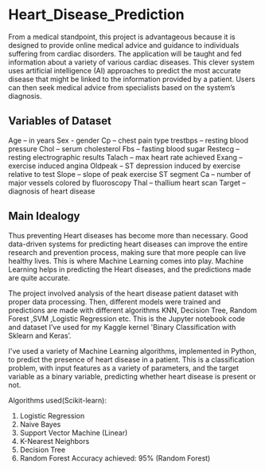 # Heart_Disease_Prediction

From a medical standpoint, this project is advantageous because it is designed to provide online medical advice and guidance to individuals 
suffering from cardiac disorders. The application will be taught and fed information about a variety of various cardiac diseases.
This clever system uses artificial intelligence (AI) approaches to predict the most accurate disease that might be linked to the information provided by a patient.
Users can then seek medical advice from specialists based on the system’s diagnosis.

## Variables of Dataset
Age – in years
Sex - gender
Cp – chest pain type
trestbps – resting blood pressure
Chol – serum cholesterol
Fbs – fasting blood sugar
Restecg – resting electrographic results
Talach – max heart rate achieved
Exang – exercise induced angina
Oldpeak – ST depression induced by exercise relative to test
Slope – slope of peak exercise ST segment
Ca – number of major vessels colored by fluoroscopy
Thal – thallium heart scan
Target – diagnosis of heart disease


## Main Idealogy
Thus preventing Heart diseases has become more than necessary. Good data-driven systems for predicting heart diseases can improve the entire research
and prevention process, making sure that more people can live healthy lives. This is where Machine Learning comes into play. Machine Learning helps in predicting
the Heart diseases, and the predictions made are quite accurate.

The project involved analysis of the heart disease patient dataset with proper data processing. Then, different models were trained and predictions are made
with different algorithms KNN, Decision Tree, Random Forest ,SVM ,Logistic Regression etc.
This is the Jupyter notebook code and dataset I've used for my Kaggle kernel 'Binary Classification with Sklearn and Keras’.

I've used a variety of Machine Learning algorithms, implemented in Python, to predict the presence of heart disease in a patient. This is a classification 
problem, with input features as a variety of parameters, and the target variable as a binary variable, predicting whether heart disease is present or not.

Algorithms used(Scikit-learn):

1. Logistic Regression 
2. Naive Bayes 
3. Support Vector Machine (Linear) 
4. K-Nearest Neighbors 
5. Decision Tree 
6. Random Forest
Accuracy achieved: 95% (Random Forest)


